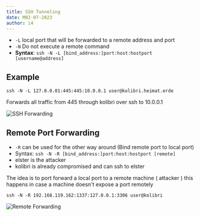 ```yaml
---
title: SSH Tunneling
date: M02-07-2023
author: i4
---
```

- `-L` local port that will be forwarded to a remote address and port
- `-N` Do not execute a remote command
- **Syntax**: `ssh -N -L [bind_address:]port:host:hostport [username@address]`

## Example
```
ssh -N -L 127.0.0.01:445:445:10.0.0.1 user@kolibri.heimat.erde
```
Forwards all traffic from 445 through kolibri over ssh to 10.0.0.1

![SSH Forwarding](/w/images/ssh_forwarding.png)

## Remote Port Forwarding
- `-R` can be used for the other way around (Bind remote port to local port)
- Syntax: `ssh -N -R [bind_address:]port:host:hostport [remote]`
- elster is the attacker
- kolibri is already compromised and can ssh to elster 

The idea is to port forward a local port to a remote machine ( attacker ) this happens in case a machine doesn't expose a port remotely

```
ssh -N -R 192.168.119.162:1337:127.0.0.1:3306 user@kolibri
```

![Remote Forwarding](/w/images/remote_forwarding_ssh.png)
